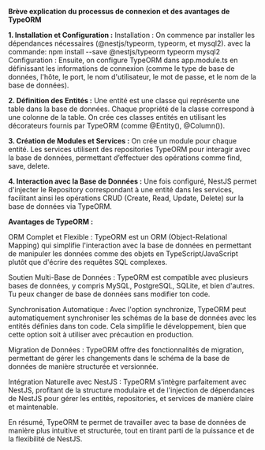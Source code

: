 **Brève explication du processus de connexion et des avantages de TypeORM**

**1. Installation et Configuration :**
Installation : On commence par installer les dépendances nécessaires (@nestjs/typeorm, typeorm, et mysql2). avec la commande: npm install --save @nestjs/typeorm typeorm mysql2
Configuration : Ensuite, on configure TypeORM dans app.module.ts en définissant les informations de connexion (comme le type de base de données, l'hôte, le port, le nom d'utilisateur, le mot de passe, et le nom de la base de données).

**2. Définition des Entités :**
Une entité est une classe qui représente une table dans la base de données. Chaque propriété de la classe correspond à une colonne de la table.
On crée ces classes entités en utilisant les décorateurs fournis par TypeORM (comme @Entity(), @Column()).

**3. Création de Modules et Services :**
On crée un module pour chaque entité.
Les services utilisent des repositories TypeORM pour interagir avec la base de données, permettant d’effectuer des opérations comme find, save, delete.

**4. Interaction avec la Base de Données :**
Une fois configuré, NestJS permet d'injecter le Repository correspondant à une entité dans les services, facilitant ainsi les opérations CRUD (Create, Read, Update, Delete) sur la base de données via TypeORM.

**Avantages de TypeORM :**

ORM Complet et Flexible : TypeORM est un ORM (Object-Relational Mapping) qui simplifie l'interaction avec la base de données en permettant de manipuler les données comme des objets en TypeScript/JavaScript plutôt que d'écrire des requêtes SQL complexes.

Soutien Multi-Base de Données : TypeORM est compatible avec plusieurs bases de données, y compris MySQL, PostgreSQL, SQLite, et bien d'autres. Tu peux changer de base de données sans modifier ton code.

Synchronisation Automatique : Avec l'option synchronize, TypeORM peut automatiquement synchroniser les schémas de la base de données avec les entités définies dans ton code. Cela simplifie le développement, bien que cette option soit à utiliser avec précaution en production.

Migration de Données : TypeORM offre des fonctionnalités de migration, permettant de gérer les changements dans le schéma de la base de données de manière structurée et versionnée.

Intégration Naturelle avec NestJS : TypeORM s'intègre parfaitement avec NestJS, profitant de la structure modulaire et de l'injection de dépendances de NestJS pour gérer les entités, repositories, et services de manière claire et maintenable.

En résumé, TypeORM te permet de travailler avec ta base de données de manière plus intuitive et structurée, tout en tirant parti de la puissance et de la flexibilité de NestJS.
